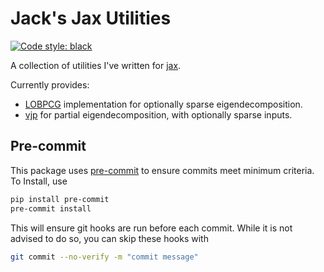 # Jack's Jax Utilities

[![Code style: black](https://img.shields.io/badge/code%20style-black-000000.svg)](https://github.com/psf/black)

A collection of utilities I've written for [jax](https://github.com/google/jax).

Currently provides:

- [LOBPCG](jju/linalg/lobpcg/basic.py) implementation for optionally sparse eigendecomposition.
- [vjp](jju/linalg/custom_gradients.py) for partial eigendecomposition, with optionally sparse inputs.

## Pre-commit

This package uses [pre-commit](https://pre-commit.com/) to ensure commits meet minimum criteria. To Install, use

```bash
pip install pre-commit
pre-commit install
```

This will ensure git hooks are run before each commit. While it is not advised to do so, you can skip these hooks with

```bash
git commit --no-verify -m "commit message"
```
